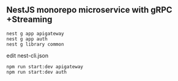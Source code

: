 ## NestJS monorepo microservice with gRPC +Streaming

```
nest g app apigateway
nest g app auth
nest g library common
```

edit nest-cli.json

```
npm run start:dev apigateway
npm run start:dev auth
```
